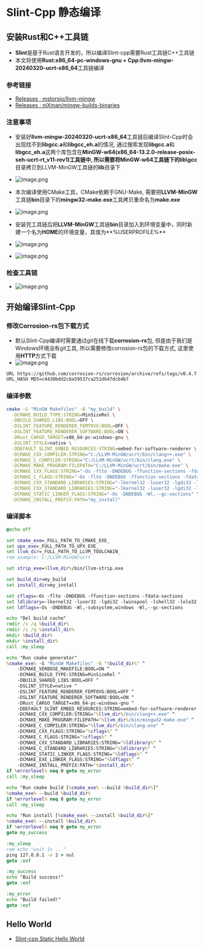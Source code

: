# Slint-Cpp 静态编译

## 安装Rust和C++工具链

* **Slint**是基于Rust语言开发的，所以编译Slint-cpp需要Rust工具链C++工具链
* 本文将使用**Rust:x86_64-pc-windows-gnu + Cpp:llvm-mingw-20240320-ucrt-x86_64**工具链编译

### 参考链接
* [Releases · mstorsjo/llvm-mingw](https://github.com/mstorsjo/llvm-mingw/releases)
* [Releases · niXman/mingw-builds-binaries](https://github.com/niXman/mingw-builds-binaries/releases)

### 注意事项

* 安装好**llvm-mingw-20240320-ucrt-x86_64**工具链后编译Slint-Cpp时会出现找不到**libgcc.a**和**libgcc_eh.a**的情况, 通过搜索发现**libgcc.a**和**libgcc_eh.a**这两个库包含在**MinGW-w64(x86_64-13.2.0-release-posix-seh-ucrt-rt_v11-rev1)**工具链中, 所以需要将MinGW-w64工具链下的**lib\gcc**目录拷贝到LLVM-MinGW工具链的**lib**目录下

* ![image.png](docs/LIBGCC_ET.png)

* 本次编译使用CMake工具，CMake依赖于GNU-Make, 需要把**LLVM-MinGW**工具链**bin**目录下的**mingw32-make.exe**工具拷贝重命名为**make.exe**
* ![image.png](docs/mingw-make.png)

* 安装完工具链后把**LLVM-MinGW**工具链**bin**目录加入到环境变量中，同时新建一个名为**HOME**的环境变量，其值为**%USERPROFILE%**
* ![image.png](docs/llvm-mingw.png)
* ![image.png](docs/env-home.png)

### 检查工具链
* ![image.png](docs/toolchain.png)

## 开始编译Slint-Cpp
### 修改Corrosion-rs包下载方式
* 默认Slint-Cpp编译时需要通过git在线下载**corrosion-rs**包, 但是由于我们是Windows环境没有git工具, 所以需要修改corrosion-rs包的下载方式, 这里使用**HTTP**方式下载
* ![image.png](docs/corrosion-rs.png)

```bash
URL https://github.com/corrosion-rs/corrosion/archive/refs/tags/v0.4.7.tar.gz
URL_HASH MD5=c4430bdd2c6a59537ca251d647dcb4b7
```

### 编译参数
```bash
cmake -G "MinGW Makefiles" -B "my_build" \
  -DCMAKE_BUILD_TYPE:STRING=MinSizeRel \
  -DBUILD_SHARED_LIBS:BOOL=OFF \
  -DSLINT_FEATURE_RENDERER_FEMTOVG:BOOL=OFF \
  -DSLINT_FEATURE_RENDERER_SOFTWARE:BOOL=ON \
  -DRust_CARGO_TARGET=x86_64-pc-windows-gnu \
  -DSLINT_STYLE=native \
  -DDEFAULT_SLINT_EMBED_RESOURCES:STRING=embed-for-software-renderer \
  -DCMAKE_CXX_COMPILER:STRING="C:/LLVM-MinGW/ucrt/bin/clang++.exe" \
  -DCMAKE_C_COMPILER:STRING="C:/LLVM-MinGW/ucrt/bin/clang.exe" \
  -DCMAKE_MAKE_PROGRAM:FILEPATH="C:/LLVM-MinGW/ucrt/bin/make.exe" \
  -DCMAKE_CXX_FLAGS:STRING="-Os -flto -DNDEBUG -ffunction-sections -fdata-sections" \
  -DCMAKE_C_FLAGS:STRING="-Os -flto -DNDEBUG -ffunction-sections -fdata-sections" \
  -DCMAKE_CXX_STANDARD_LIBRARIES:STRING="-lkernel32 -luser32 -lgdi32 -lwinspool -lshell32 -lole32 -loleaut32 -luuid -lcomdlg32 -ladvapi32 -lcomctl32 -liphlpapi -lws2_32 -lntoskrnl -lbcrypt -lopengl32 -luiautomationcore -lpropsys -ldwmapi -limm32 -luxtheme -luserenv" \
  -DCMAKE_CXX_STANDARD_LIBRARIES:STRING="-lkernel32 -luser32 -lgdi32 -lwinspool -lshell32 -lole32 -loleaut32 -luuid -lcomdlg32 -ladvapi32 -lcomctl32 -liphlpapi -lws2_32 -lntoskrnl -lbcrypt -lopengl32 -luiautomationcore -lpropsys -ldwmapi -limm32 -luxtheme -luserenv" \
  -DCMAKE_STATIC_LINKER_FLAGS:STRING="-Os -DNDEBUG -Wl,--gc-sections" \
  -DCMAKE_INSTALL_PREFIX:PATH="my_install"
```

### 编译脚本
```bat
@echo off

set cmake_exe=_FULL_PATH_TO_CMAKE_EXE_
set upx_exe=_FULL_PATH_TO_UPX_EXE_
set llvm_dir=_FULL_PATH_TO_LLVM_TOOLCHAIN_
rem example: C:/LLVM-MinGW/ucrt

set strip_exe=%llvm_dir%/bin/llvm-strip.exe

set build_dir=my_build
set install_dir=my_install

set cflags=-Os -flto -DNDEBUG -ffunction-sections -fdata-sections
set ldlibrary=-lkernel32 -luser32 -lgdi32 -lwinspool -lshell32 -lole32 -loleaut32 -luuid -lcomdlg32 -ladvapi32 -lcomctl32 -liphlpapi -lws2_32 -lntoskrnl -lbcrypt -lopengl32 -luiautomationcore -lpropsys -ldwmapi -limm32 -luxtheme -luserenv
set ldflags=-Os -DNDEBUG -Wl,-subsystem,windows -Wl,--gc-sections

echo "Del build cache"
rmdir /s /q %build_dir%
rmdir /s /q %install_dir%
mkdir %build_dir%
mkdir %install_dir%
call :my_sleep

echo "Run cmake generator"
%cmake_exe% -G "MinGW Makefiles" -B "%build_dir%" ^
	-DCMAKE_VERBOSE_MAKEFILE:BOOL=ON ^
	-DCMAKE_BUILD_TYPE:STRING=MinSizeRel ^
	-DBUILD_SHARED_LIBS:BOOL=OFF ^
	-DSLINT_STYLE=native ^
	-DSLINT_FEATURE_RENDERER_FEMTOVG:BOOL=OFF ^
	-DSLINT_FEATURE_RENDERER_SOFTWARE:BOOL=ON ^
	-DRust_CARGO_TARGET=x86_64-pc-windows-gnu ^
	-DDEFAULT_SLINT_EMBED_RESOURCES:STRING=embed-for-software-renderer ^
	-DCMAKE_CXX_COMPILER:STRING="%llvm_dir%/bin/clang++.exe" ^
	-DCMAKE_MAKE_PROGRAM:FILEPATH="%llvm_dir%/bin/mingw32-make.exe" ^
	-DCMAKE_C_COMPILER:STRING="%llvm_dir%/bin/clang.exe" ^
	-DCMAKE_CXX_FLAGS:STRING="%cflags%" ^
	-DCMAKE_C_FLAGS:STRING="%cflags%" ^
	-DCMAKE_CXX_STANDARD_LIBRARIES:STRING="%ldlibrary%" ^
	-DCMAKE_C_STANDARD_LIBRARIES:STRING="%ldlibrary%" ^
	-DCMAKE_STATIC_LINKER_FLAGS:STRING="%ldflags%" ^
	-DCMAKE_EXE_LINKER_FLAGS:STRING="%ldflags%" ^
	-DCMAKE_INSTALL_PREFIX:PATH="%install_dir%"
if %errorlevel% neq 0 goto my_error
call :my_sleep

echo "Run cmake build [%cmake_exe% --build %build_dir%]"
%cmake_exe% --build %build_dir%
if %errorlevel% neq 0 goto my_error
call :my_sleep

echo "Run install [%cmake_exe% --install %build_dir%]"
%cmake_exe% --install %build_dir%
if %errorlevel% neq 0 goto my_error
goto my_success

:my_sleep
rem echo "wait 1s ..."
ping 127.0.0.1 -n 2 > nul
goto :eof

:my_success
echo "Build success!"
goto :eof

:my_error
echo "Build failed!"
goto :eof
```



## Hello World

* [Slint-cpp Static Hello World](https://github.com/WHJWNAVY/slint-cpp-static-template)
